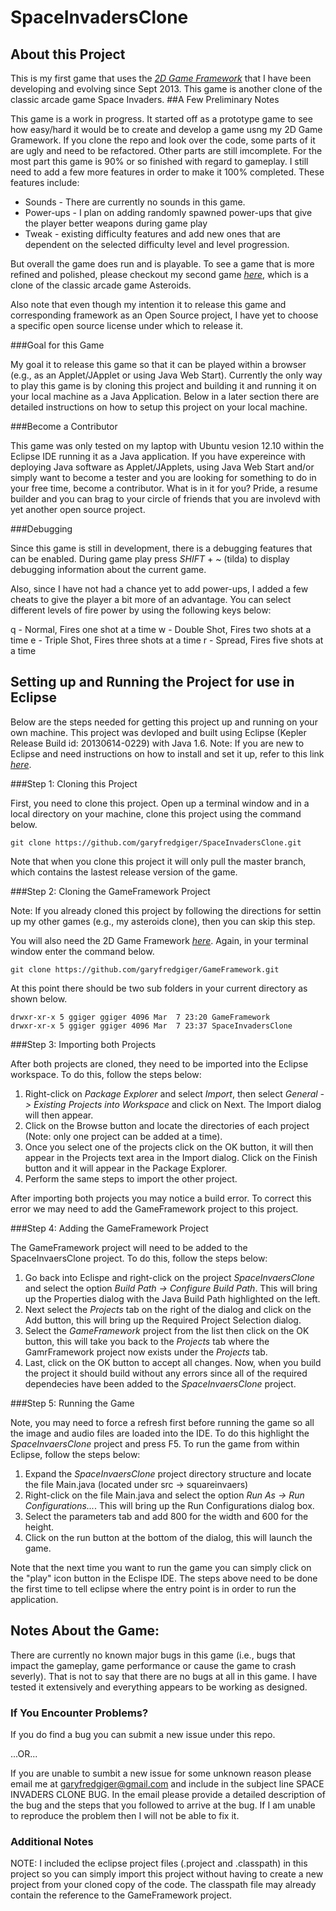 SpaceInvadersClone
==================

## About this Project

This is my first game that uses the *[2D Game Framework](https://github.com/garyfredgiger/GameFramework.git)* that I have been developing and evolving since Sept 2013. This game is another clone of the classic arcade game Space Invaders. 
##A Few Preliminary Notes

This game is a work in progress. It started off as a prototype game to see how easy/hard it would be to create and develop a game usng my 2D Game Gramework. If you clone the repo and look over the code, some parts of it are ugly and need to be refactored. Other parts are still imcomplete. For the most part this game is 90% or so finished with regard to gameplay. I still need to add a few more features in order to make it 100% completed. These features include:

  * Sounds - There are currently no sounds in this game.
  * Power-ups - I plan on adding randomly spawned power-ups that give the player better weapons during game play
  * Tweak - existing difficulty features and add new ones that are dependent on the selected difficulty level and level progression.

But overall the game does run and is playable. To see a game that is more refined and polished, please checkout my second game *[here](https://github.com/garyfredgiger/GalacticWarReboot)*, which is a clone of the classic arcade game Asteroids.

Also note that even though my intention it to release this game and corresponding framework as an Open Source project, I have yet to choose a specific open source license under which to release it.

###Goal for this Game

My goal it to release this game so that it can be played within a browser (e.g., as an Applet/JApplet or using Java Web Start). Currently the only way to play this game is by cloning this project and building it and running it on your local machine as a Java Application. Below in a later section there are detailed instructions on how to setup this project on your local machine.

###Become a Contributor

This game was only tested on my laptop with Ubuntu vesion 12.10 within the Eclipse IDE running it as a Java application. If you have expereince with deploying Java software as Applet/JApplets, using Java Web Start and/or simply want to become a tester and you are looking for something to do in your free time, become a contributor. What is in it for you? Pride, a resume builder and you can brag to your circle of friends that you are involevd with yet another open source project.

###Debugging

Since this game is still in development, there is a debugging features that can be enabled. During game play press *SHIFT* + *~* (tilda) to display debugging information about the current game.

Also, since I have not had a chance yet to add power-ups, I added a few cheats to give the player a bit more of an advantage. You can select different levels of fire power by using the following keys below:

q - Normal, Fires one shot at a time
w - Double Shot, Fires two shots at a time
e - Triple Shot, Fires three shots at a time
r - Spread, Fires five shots at a time

## Setting up and Running the Project for use in Eclipse

Below are the steps needed for getting this project up and running on your own machine. This project was devloped and built using Eclipse (Kepler Release Build id: 20130614-0229) with Java 1.6. Note: If you are new to Eclipse and need instructions on how to install and set it up, refer to this link *[here](http://wiki.eclipse.org/Eclipse/Installation)*.

###Step 1: Cloning this Project

First, you need to clone this project. Open up a terminal window and in a local directory on your machine, clone this project using the command below.

    git clone https://github.com/garyfredgiger/SpaceInvadersClone.git

Note that when you clone this project it will only pull the master branch, which contains the lastest release version of the game.

###Step 2: Cloning the GameFramework Project

Note: If you already cloned this project by following the directions for settin up my other games (e.g., my asteroids clone), then you can skip this step.

You will also need the 2D Game Framework *[here](https://github.com/garyfredgiger/GameFramework.git)*. Again, in your terminal window enter the command below.

    git clone https://github.com/garyfredgiger/GameFramework.git

At this point there should be two sub folders in your current directory as shown below.

    drwxr-xr-x 5 ggiger ggiger 4096 Mar  7 23:20 GameFramework
    drwxr-xr-x 5 ggiger ggiger 4096 Mar  7 23:37 SpaceInvadersClone

###Step 3: Importing both Projects

After both projects are cloned, they need to be imported into the Eclipse workspace. To do this, follow the steps below:

1. Right-click on *Package Explorer* and select *Import*, then select *General -> Existing Projects into Workspace* and click on Next. The Import dialog will then appear.
2. Click on the Browse button and locate the directories of each project (Note: only one project can be added at a time).
3. Once you select one of the projects click on the OK button, it will then appear in the Projects text area in the Import dialog. Click on the Finish button and it will appear in the Package Explorer.
4. Perform the same steps to import the other project.

After importing both projects you may notice a build error. To correct this error we may need to add the GameFramework project to this project.

###Step 4: Adding the GameFramework Project

The GameFramework project will need to be added to the SpaceInvaersClone project. To do this, follow the steps below:

1. Go back into Eclispe and right-click on the project *SpaceInvaersClone* and select the option *Build Path -> Configure Build Path*. This will bring up the Properties dialog with the Java Build Path highlighted on the left.
2. Next select the *Projects* tab on the right of the dialog and click on the Add button, this will bring up the Required Project Selection dialog.
3. Select the *GameFramework* project from the list then click on the OK button, this will take you back to the *Projects* tab where the GamrFramework project now exists under the *Projects* tab.
4. Last, click on the OK button to accept all changes. Now, when you build the project it should build without any errors since all of the required dependecies have been added to the *SpaceInvaersClone* project.

###Step 5: Running the Game

Note, you may need to force a refresh first before running the game so all the image and audio files are loaded into the IDE. To do this highlight the *SpaceInvaersClone* project and press F5. To run the game from within Eclipse, follow the steps below:

1. Expand the *SpaceInvaersClone* project directory structure and locate the file Main.java (located under src -> squareinvaers)
2. Right-click on the file Main.java and select the option *Run As -> Run Configurations...*. This will bring up the Run Configurations dialog box.
3. Select the parameters tab and add 800 for the width and 600 for the height.
4. Click on the run button at the bottom of the dialog, this will launch the game.

Note that the next time you want to run the game you can simply click on the "play" icon button in the Eclispe IDE. The steps above need to be done the first time to tell eclipse where the entry point is in order to run the application.

## Notes About the Game:

There are currently no known major bugs in this game (i.e., bugs that impact the gameplay, game performance or cause the game to crash severly). That is not to say that there are no bugs at all in this game. I have tested it extensively and everything appears to be working as designed.

### If You Encounter Problems?

If you do find a bug you can submit a new issue under this repo.

...OR...

If you are unable to sumbit a new issue for some unknown reason please email me at garyfredgiger@gmail.com and include in the subject line SPACE INVADERS CLONE BUG. In the email please provide a detailed description of the bug and the steps that you followed to arrive at the bug. If I am unable to reproduce the problem then I will not be able to fix it.

### Additional Notes

NOTE: I included the eclipse project files (.project and .classpath) in this project so you can simply import this project without having to create a new project from your cloned copy of the code. The classpath file may already contain the reference to the GameFramework project.
